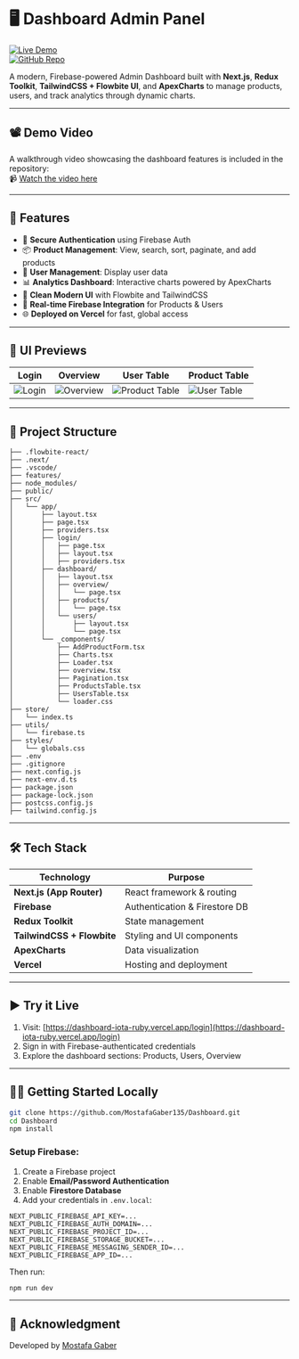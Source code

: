 # 🖥️ Dashboard Admin Panel

[![Live Demo](https://img.shields.io/badge/Live%20Demo-Vercel-000?logo=vercel)](https://dashboard-iota-ruby.vercel.app/login)  
[![GitHub Repo](https://img.shields.io/badge/GitHub-Dashboard-181717?logo=github)](https://github.com/MostafaGaber135/Dashboard)

A modern, Firebase-powered Admin Dashboard built with **Next.js**, **Redux Toolkit**, **TailwindCSS + Flowbite UI**, and **ApexCharts** to manage products, users, and track analytics through dynamic charts.

---

## 📽️ Demo Video
A walkthrough video showcasing the dashboard features is included in the repository:  
📹 [Watch the video here](https://drive.google.com/file/d/19bDb_UiXOCMRT0H0Hbnqt7MgkB_N-y94/view?usp=sharing)

---

## 🚀 Features

- 🔐 **Secure Authentication** using Firebase Auth
- 📦 **Product Management**: View, search, sort, paginate, and add products
- 👥 **User Management**: Display user data
- 📊 **Analytics Dashboard**: Interactive charts powered by ApexCharts
- 🎨 **Clean Modern UI** with Flowbite and TailwindCSS
- 🔁 **Real-time Firebase Integration** for Products & Users
- 🌐 **Deployed on Vercel** for fast, global access

---

## 📸 UI Previews

| Login | Overview | User Table | Product Table |
|-------|----------|------------|---------------|
| ![Login](https://dashboard-iota-ruby.vercel.app/images/login-page.png) | ![Overview](https://dashboard-iota-ruby.vercel.app/images/overview-page.png) | ![Product Table](https://dashboard-iota-ruby.vercel.app/images/product-table.png) | ![User Table](https://dashboard-iota-ruby.vercel.app/images/user-table.png) |

---

## 📁 Project Structure

```
├── .flowbite-react/
├── .next/
├── .vscode/
├── features/
├── node_modules/
├── public/
├── src/
│   └── app/
│       ├── layout.tsx
│       ├── page.tsx
│       ├── providers.tsx
│       ├── login/
│       │   ├── page.tsx
│       │   ├── layout.tsx
│       │   ├── providers.tsx
│       ├── dashboard/
│       │   ├── layout.tsx
│       │   ├── overview/
│       │   │   └── page.tsx
│       │   ├── products/
│       │   │   └── page.tsx
│       │   └── users/
│       │       ├── layout.tsx
│       │       └── page.tsx
│       └── _components/
│           ├── AddProductForm.tsx
│           ├── Charts.tsx
│           ├── Loader.tsx
│           ├── overview.tsx
│           ├── Pagination.tsx
│           ├── ProductsTable.tsx
│           ├── UsersTable.tsx
│           └── loader.css
├── store/
│   └── index.ts
├── utils/
│   └── firebase.ts
├── styles/
│   └── globals.css
├── .env
├── .gitignore
├── next.config.js
├── next-env.d.ts
├── package.json
├── package-lock.json
├── postcss.config.js
├── tailwind.config.js
```

---

## 🛠️ Tech Stack

| Technology | Purpose |
|------------|---------|
| **Next.js (App Router)** | React framework & routing |
| **Firebase** | Authentication & Firestore DB |
| **Redux Toolkit** | State management |
| **TailwindCSS + Flowbite** | Styling and UI components |
| **ApexCharts** | Data visualization |
| **Vercel** | Hosting and deployment |

---

## ▶️ Try it Live

1. Visit: [https://dashboard-iota-ruby.vercel.app/login](https://dashboard-iota-ruby.vercel.app/login)
2. Sign in with Firebase-authenticated credentials
3. Explore the dashboard sections: Products, Users, Overview

---

## 🧑‍💻 Getting Started Locally

```bash
git clone https://github.com/MostafaGaber135/Dashboard.git
cd Dashboard
npm install
```

### Setup Firebase:

1. Create a Firebase project
2. Enable **Email/Password Authentication**
3. Enable **Firestore Database**
4. Add your credentials in `.env.local`:

```env
NEXT_PUBLIC_FIREBASE_API_KEY=...
NEXT_PUBLIC_FIREBASE_AUTH_DOMAIN=...
NEXT_PUBLIC_FIREBASE_PROJECT_ID=...
NEXT_PUBLIC_FIREBASE_STORAGE_BUCKET=...
NEXT_PUBLIC_FIREBASE_MESSAGING_SENDER_ID=...
NEXT_PUBLIC_FIREBASE_APP_ID=...
```

Then run:

```bash
npm run dev
```
---

## 🙌 Acknowledgment

Developed by [Mostafa Gaber](https://github.com/MostafaGaber135) 
